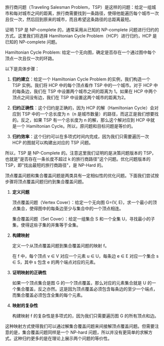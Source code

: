 旅行商问题（Traveling Salesman Problem，TSP）是这样的问题：给定一组城市和每对城市之间的距离，旅行商需要找到一条路径，使得他能遍历每个城市一次且仅一次，然后回到原来的城市，而且希望这条路径的总距离最短。

证明 TSP 是 NP-complete 的，通常采用从已知的 NP-complete 问题进行归约的方式。这里我们将选择 Hamiltonian Cycle Problem（HCP）进行归约，HCP 是已知的 NP-complete 问题。

Hamiltonian Cycle Problem: 给定一个无向图，确定是否存在一个通过图中每个顶点一次且仅一次的环路。

以下是具体步骤：

1. **归约建立**：给定一个 Hamiltonian Cycle Problem 的实例，我们构造一个 TSP 实例。我们将 HCP 中的每个顶点看作 TSP 中的一个城市。对于 HCP 中的每条边，我们在 TSP 中设置两个城市之间的距离为 1。如果在 HCP 中两个顶点之间没有边，我们在 TSP 中设置这两个城市的距离为2。

2. **归约正确性**：这个归约是正确的，因为 HCP 的解（Hamiltonian Cycle）会对应到 TSP 中的一个总长度为 n（n 是城市数量）的路径，而这正是我们想要找的。反之，如果 TSP 有一个总长度为 n 的解，那么这个解对应到 HCP 中就是一个 Hamiltonian Cycle。所以，原问题和目标问题是等价的。

3. **归约效率**：这个归约可以在多项式时间内完成，因为我们只需要遍历一次 HCP 的图就可以构建出对应的 TSP 问题。

所以，TSP 是 NP-Complete 的。注意这里我们证明的是决策问题版本的 TSP，也就是"是否存在一条长度不超过 k 的旅行商路径"这个问题。优化问题版本的 TSP，即"找出最短的旅行商路径"，是 NP-Hard 的。

顶点覆盖问题和集合覆盖问题是两类具有一定相似性的优化问题。下面我们尝试按步骤将顶点覆盖问题归约到集合覆盖问题。

1. **定义问题**

    顶点覆盖问题（Vertex Cover）：给定一个无向图 G=(V, E)，求一个最小的顶点集合，使得图中的每条边至少与集合中的一个顶点相连。
    
    集合覆盖问题（Set Cover）：给定一组集合 S 和一个全集 U，寻找最小的子集，使得这些子集的并集等于全集。

2. **构建映射**

    定义一个从顶点覆盖问题到集合覆盖问题的映射 f。

    在 f 中，每个顶点 v ∈ V 对应一个元素 u ∈ U，每条边 e ∈ E 对应一个集合 s ∈ S，其中 s 包含 e 的两个端点对应的元素。

3. **证明映射的正确性**

    如果一个顶点集合是图 G 的一个顶点覆盖，那么对应的元素集合就是 U 的一个集合覆盖，反之亦然。这是因为顶点覆盖必须包含每条边的至少一个端点，而集合覆盖必须包含全集的每个元素。

4. **映射的复杂性**

    构建映射 f 的复杂性是多项式的，因为我们只需要遍历图 G 的所有顶点和边。

这种映射方式使得我们可以通过解集合覆盖问题来间接解顶点覆盖问题。但需要注意的是，集合覆盖问题同样是一个 NP-hard 问题，所以并没有更简单的求解方式。这种归约更多的是在理论上展示两个问题的等价性。